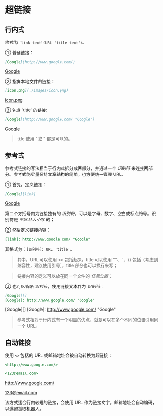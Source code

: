 # 超链接

## 行内式

格式为 `[link text](URL 'title text')`。

① 普通链接：

```markdown
[Google](http://www.google.com/)
```

[Google](http://www.google.com/)

② 指向本地文件的链接：

```markdown
[icon.png](./images/icon.png)
```

[icon.png](./images/icon.png)

③ 包含 'title' 的链接:

```markdown
[Google](http://www.google.com/ "Google")
```

[Google](http://www.google.com/ "Google")

> title 使用 ' 或 " 都是可以的。

## 参考式

参考式链接的写法相当于行内式拆分成两部分，并通过一个 _识别符_ 来连接两部分。参考式能尽量保持文章结构的简单，也方便统一管理 URL。

① 首先，定义链接：

```markdown
[Google][link]
```

[Google][link]

第二个方括号内为链接独有的 _识别符_，可以是字母、数字、空白或标点符号。识别符是 _不区分大小写_ 的；

② 然后定义链接内容：

```markdown
[link]: http://www.google.com/ "Google"
```

[link]: http://www.google.com/ "Google"

其格式为：`[识别符]: URL 'title'`。

> 其中，URL 可以使用 <\> 包括起来，title 可以使用 ""、''、() 包括（考虑到兼容性，建议使用引号），title 部分也可以换行来写；

> 链接内容的定义可以放在同一个文件的 _任意位置_；

③ 也可以省略 _识别符_，使用链接文本作为 _识别符_：

```markdown
[Google][]
[Google]: http://www.google.com/ "Google"
```

[Google][]
[Google]: http://www.google.com/ "Google"

> 参考式相对于行内式有一个明显的优点，就是可以在多个不同的位置引用同一个 URL。

## 自动链接

使用 `<>` 包括的 URL 或邮箱地址会被自动转换为超链接：

```markdown
<http://www.google.com/>

<123@email.com>
```

<http://www.google.com/>

<123@email.com>

该方式适合行内较短的链接，会使用 URL 作为链接文字。邮箱地址会自动编码，以逃避抓取机器人。
